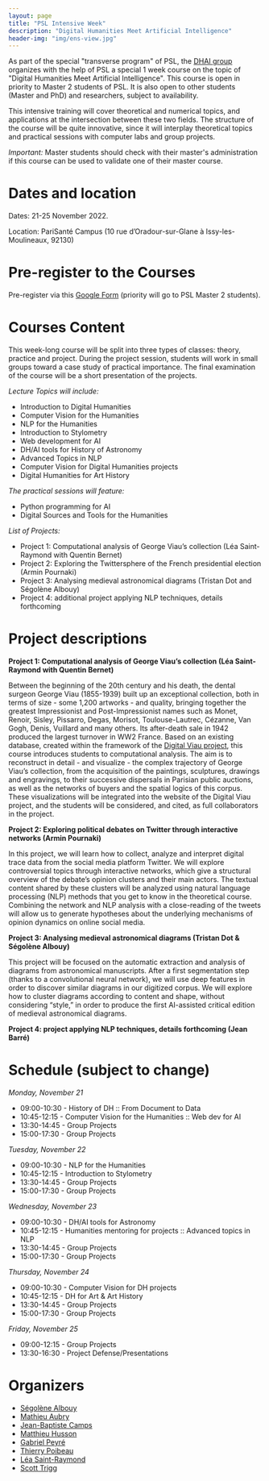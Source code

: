 ```yaml
---
layout: page
title: "PSL Intensive Week"
description: "Digital Humanities Meet Artificial Intelligence"
header-img: "img/ens-view.jpg"
---
```


As part of the special "transverse program" of PSL, the [DHAI group](https://dhai-seminar.github.io/) organizes with the help of PSL a special 1 week course on the topic of "Digital Humanities Meet Artificial Intelligence". This course is open in priority to Master 2 students of PSL. It is also open to other students (Master and PhD) and researchers, subject to availability.

This intensive training will cover theoretical and numerical topics, and applications at the intersection between these two fields. The structure of the course will be quite innovative, since it will interplay theoretical topics and practical sessions with computer labs and group projects.

_Important:_ Master students should check with their master's administration if this course can be used to validate one of their master course.

Dates and location
============================

Dates: 21-25 November 2022.

Location: PariSanté Campus (10 rue d’Oradour-sur-Glane à Issy-les-Moulineaux, 92130)

Pre-register to the Courses
============================

Pre-register via this [Google Form](https://forms.gle/dmudBpTW3JScMceY9) (priority will go to PSL Master 2 students).

Courses Content
============================

This week-long course will be split into three types of classes: theory, practice and project. During the project session, students will work in small groups toward a case study of practical importance. The final examination of the course will be a short presentation of the projects.

_Lecture Topics will include:_ 

- Introduction to Digital Humanities
- Computer Vision for the Humanities
- NLP for the Humanities
- Introduction to Stylometry
- Web development for AI
- DH/AI tools for History of Astronomy
- Advanced Topics in NLP
- Computer Vision for Digital Humanities projects
- Digital Humanities for Art History

_The practical sessions will feature:_
- Python programming for AI
- Digital Sources and Tools for the Humanities

_List of Projects:_
- Project 1: Computational analysis of George Viau’s collection (Léa Saint-Raymond with Quentin Bernet)
- Project 2: Exploring the Twittersphere of the French presidential election (Armin Pournaki)
- Project 3: Analysing medieval astronomical diagrams (Tristan Dot and Ségolène Albouy)
- Project 4: additional project applying NLP techniques, details forthcoming

Project descriptions
============================

**Project 1: Computational analysis of George Viau’s collection (Léa Saint-Raymond with Quentin Bernet)**

Between the beginning of the 20th century and his death, the dental surgeon George Viau (1855-1939) built up an exceptional collection, both in terms of size - some 1,200 artworks - and quality, bringing together the greatest Impressionist and Post-Impressionist names such as Monet, Renoir, Sisley, Pissarro, Degas, Morisot, Toulouse-Lautrec, Cézanne, Van Gogh, Denis, Vuillard and many others. Its after-death sale in 1942 produced the largest turnover in WW2 France. Based on an existing database, created within the framework of the [Digital Viau project](https://viau.huma-num.fr/s/collection/page/accueil), this course introduces students to computational analysis. The aim is to reconstruct in detail - and visualize - the complex trajectory of George Viau’s collection, from the acquisition of the paintings, sculptures, drawings and engravings, to their successive dispersals in Parisian public auctions, as well as the networks of buyers and the spatial logics of this corpus. These visualizations will be integrated into the website of the Digital Viau project, and the students will be considered, and cited, as full collaborators in the project. 


**Project 2: Exploring political debates on Twitter through interactive networks (Armin Pournaki)**

In this project, we will learn how to collect, analyze and interpret digital trace data from the social media platform Twitter. We will explore controversial topics through interactive networks, which give a structural overview of the debate’s opinion clusters and their main actors. The textual content shared by these clusters will be analyzed using natural language processing (NLP) methods that you get to know in the theoretical course. Combining the network and NLP analysis with a close-reading of the tweets will allow us to generate hypotheses about the underlying mechanisms of opinion dynamics on online social media.

**Project 3: Analysing medieval astronomical diagrams (Tristan Dot & Ségolène Albouy)**

This project will be focused on the automatic extraction and analysis of diagrams from astronomical manuscripts. After a first segmentation step (thanks to a convolutional neural network), we will use deep features in order to discover similar diagrams in our digitized corpus. We will explore how to cluster diagrams according to content and shape, without considering “style,” in order to produce the first AI-assisted critical edition of medieval astronomical diagrams.

**Project 4: project applying NLP techniques, details forthcoming (Jean Barré)**


Schedule (subject to change)
============================

_Monday, November 21_
- 09:00-10:30 - History of DH :: From Document to Data
- 10:45-12:15 - Computer Vision for the Humanities :: Web dev for AI 
- 13:30-14:45 - Group Projects
- 15:00-17:30 - Group Projects

_Tuesday, November 22_
- 09:00-10:30 - NLP for the Humanities
- 10:45-12:15 - Introduction to Stylometry
- 13:30-14:45 - Group Projects
- 15:00-17:30 - Group Projects

_Wednesday, November 23_
- 09:00-10:30 - DH/AI tools for Astronomy
- 10:45-12:15 - Humanities mentoring for projects :: Advanced topics in NLP
- 13:30-14:45 - Group Projects
- 15:00-17:30 - Group Projects

_Thursday, November 24_
- 09:00-10:30 - Computer Vision for DH projects
- 10:45-12:15  - DH for Art & Art History
- 13:30-14:45 - Group Projects
- 15:00-17:30 - Group Projects

_Friday, November 25_
- 09:00-12:15 - Group Projects
- 13:30-16:30 - Project Defense/Presentations

Organizers
============================

- [Ségolène Albouy](https://github.com/Segolene-Albouy)
- [Mathieu Aubry](http://imagine.enpc.fr/~aubrym/)
- [Jean-Baptiste Camps](https://www.chartes.psl.eu/fr/jean-baptiste-camps)
- [Matthieu Husson](https://syrte.obspm.fr/spip/science/histoire/membres-de-l-equipe/article/matthieu-husson)
- [Gabriel Peyré](http://www.gpeyre.com)
- [Thierry Poibeau](https://www.lattice.cnrs.fr/membres/direction/thierry-poibeau/)
- [Léa Saint-Raymond](https://u-paris10.academia.edu/LéaSaintRaymond)
- [Scott Trigg](https://dishas.obspm.fr/team)
